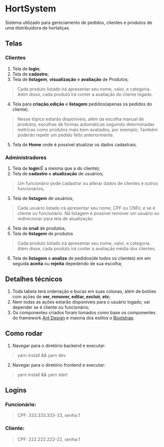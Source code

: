 # HortSystem

Sistema utilizado para gereciamento de pedidos, clientes e produtos de uma distribuidora de hortaliças. 

## Telas

### Clientes

1. Tela de **login**;
2. Tela de **cadastro**;
3. Tela de **listagem**, **visualização** e **avaliação** de Produtos;
> Cada produto listado irá apresentar seu nome, valor, e categoria. Além disso, cada produto irá conter a avaliação do cliente logado.
4. Tela para **criação**,**edição** e **listagem** pedidos(apenas os pedidos do cliente).
> Nesse tópico estarão disponíveis, além da escolha manual de produtos, escolhas de formas automáticas seguindo determinadas métricas como produtos mais bem avaliados, por exemplo;
> Também poderão repetir um pedido feito anteriormente. 
5. Tela de **Home** onde é possível atualizar os dados cadastrais.

### Administradores

1. Tela de **login**(É a mesma que a do cliente);
2. Tela de **cadastro** e **atualização** de usuários;
> Um funcionário pode cadastrar ou alterar dados de clientes e outros funcionários;
3. Tela de **listagem** de usuários;
>Cada usuário listado irá apresentar seu nome, CPF ou CNPJ, e se é cliente ou funcionário.
>Ná listagem é possível remover um usuário ou redirecionar para tela de atualização.
4. Tela de **crud** de produtos;
5. Tela de **listagem** de produtos
>Cada produto listado irá apresentar seu nome, valor, e categoria. Além disse, cada produto irá conter a avaliação média dos clientes.
6. Tela de **listagem** e **analize** de pedidos(de todos os clientes) em em seguida **aceita** ou **rejeita** depedendo de sua escolha;

## Detalhes técnicos

1. Toda tabela terá ordenação e bucas em suas colunas, além de botões com ações de **ver, remover, editar, excluir, etc**;
2. Nem todas as ações estarão disponíveis para o usuário logado, vai depender se é cliente ou funcionário;
3. Os componentes criados foram tomados como base os componentes do framework [Ant Design](https://ant.design/) e maioria dos estilos o [Bootstrap](https://react-bootstrap.github.io/).

## Como rodar
1. Navegar para o diretório backend e executar:
>yarn install && yarn dev

2. Navegar para o diretório frontend e executar:
>yarn install && yarn start

## Logins
### Funcionário:
>CPF: 333.333.333-33, senha:1
### Cliente:
>CPF: 222.222.222-22, senha:1


